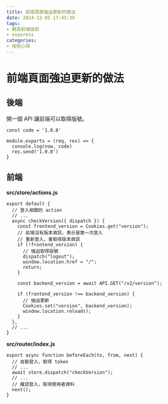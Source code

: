 ```yaml
---
title: 前端頁面強迫更新的做法
date: 2024-12-05 17:43:39
tags:
- 網頁前端技術
- exporess
categories:
- 技術心得
---
```


# 前端頁面強迫更新的做法

## 後端

開一個 API 讓前端可以取得版號。

```javascript=
const code = '1.0.0'

module.exports = (req, res) => {
  console.log(now, code)
  res.send('1.0.0')
}
```

## 前端

**src/store/actions.js**

```javascript=
export default {
  // 登入相關的 action
  // ...
  async checkVersion({ dispatch }) {
    const frontend_version = Cookies.get("version");
    // 前端沒有版本資訊，表示是第一次登入
    // 重新登入，會取得版本資訊
    if (!frontend_version) {
      // 強迫取得版號
      dispatch("logout");
      window.location.href = "/";
      return;
    }

    const backend_version = await API.GET("/v2/version");

    if (frontend_version !== backend_version) {
      // 強迫更新
      Cookies.set("version", backend_version);
      window.location.reload();
    }
  },
  // ...
}
```

**src/router/index.js**

```javascript=
export async function beforeEach(to, from, next) {
  // 自動登入，取得 token
  // ...
  await store.dispatch("checkVersion");
  // ...
  // 確認登入，取得使用者資料
  next();
}
```
